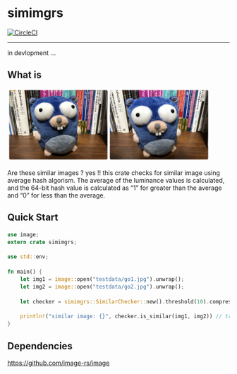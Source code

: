 # simimgrs

[![CircleCI](https://circleci.com/gh/po3rin/simimgrs.svg?style=shield)](https://circleci.com/gh/po3rin/simimgrs)

-----

in devlopment ...

## What is

<img src="./testdata/similar.png" width="460px">

Are these similar images ? yes !!
this crate checks for similar image using average hash algorism. The average of the luminance values ​​is calculated, and the 64-bit hash value is calculated as “1” for greater than the average and “0” for less than the average.

## Quick Start

```rust
use image;
extern crate simimgrs;

use std::env;

fn main() {
    let img1 = image::open("testdata/go1.jpg").unwrap();
    let img2 = image::open("testdata/go2.jpg").unwrap();

    let checker = simimgrs::SimilarChecker::new().threshold(10).compression_size(8, 8);

    println!("similar image: {}", checker.is_similar(img1, img2)) // true !
}
```

## Dependencies

https://github.com/image-rs/image
